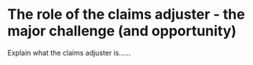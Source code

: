 # The role of the claims adjuster - the major challenge (and opportunity)

Explain what the claims adjuster is......
